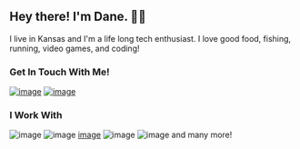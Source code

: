 ## Hey there! I'm Dane. 👋😄

I live in Kansas and I'm a life long tech enthusiast. I love good food, fishing, running, video games, and coding! 

### Get In Touch With Me!
[![image](https://user-images.githubusercontent.com/6863079/211180193-b0afaeee-0a58-4016-9459-afcbdbc612f6.png)](mailto:daneasimoneau@gmail.com)
[![image](https://user-images.githubusercontent.com/6863079/211180195-5cd313ec-31c8-4236-ad3a-d324df88ccc6.png)](https://www.linkedin.com/in/danesimoneau/)


### I Work With
![image](https://user-images.githubusercontent.com/6863079/211180032-2d216c9c-f68a-4189-b06a-90e4acf82b7b.png)
![image](https://user-images.githubusercontent.com/6863079/211180034-f08f3d15-62f0-4483-a3d5-af0e4f4208f5.png)
[image](https://user-images.githubusercontent.com/6863079/211180035-db7104ec-bf2c-44c6-adb4-d09e42cdb20d.png)
![image](https://user-images.githubusercontent.com/6863079/211180037-8d8c6d16-148b-4071-ac17-0829a4de68a0.png)
![image](https://user-images.githubusercontent.com/6863079/211180041-fc7cd043-b54e-4b2b-a1eb-b6c07b5fd4bc.png) and many more!
